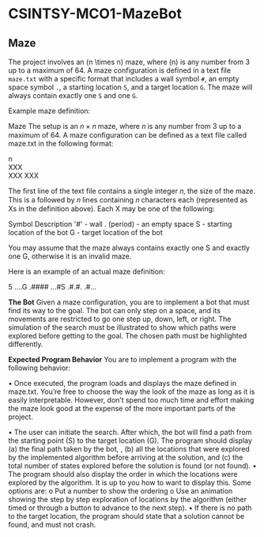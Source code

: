 # CSINTSY-MCO1-MazeBot


## Maze

The project involves an \(n \times n\) maze, where \(n\) is any number from 3 up to a maximum of 64. A maze configuration is defined in a text file `maze.txt` with a specific format that includes a wall symbol `#`, an empty space symbol `.`, a starting location `S`, and a target location `G`. The maze will always contain exactly one `S` and one `G`.

Example maze definition:

Maze
The setup is an 𝑛 × 𝑛 maze, where 𝑛 is any number from 3 up to a maximum of 64. A maze
configuration can be defined as a text file called maze.txt in the following format:

n\
XXX\
XXX
XXX

The first line of the text file contains a single integer 𝑛, the size of the maze. This is a followed by 𝑛
lines containing 𝑛 characters each (represented as Xs in the definition above). Each X may be one of
the following:

Symbol Description
'#' - wall
. (period) - an empty space
S - starting location of the bot
G - target location of the bot

You may assume that the maze always contains exactly one S and exactly one G, otherwise it is an
invalid maze.

Here is an example of an actual maze definition:

5
....G
.####
...#S
.#.#.
.#...

**The Bot**
Given a maze configuration, you are to implement a bot that must find its way to the goal. The bot
can only step on a space, and its movements are restricted to go one step up, down, left, or right.
The simulation of the search must be illustrated to show which paths were explored before getting to
the goal. The chosen path must be highlighted differently.

**Expected Program Behavior**
You are to implement a program with the following behavior:

• Once executed, the program loads and displays the maze defined in maze.txt. You’re free to
choose the way the look of the maze as long as it is easily interpretable. However, don’t spend
too much time and effort making the maze look good at the expense of the more important
parts of the project.

• The user can initiate the search. After which, the bot will find a path from the starting point
(S) to the target location (G). The program should display (a) the final path taken by the bot, ,
(b) all the locations that were explored by the implemented algorithm before arriving at the
solution, and (c) the total number of states explored before the solution is found (or not found).
• The program should also display the order in which the locations were explored by the
algorithm. It is up to you how to want to display this. Some options are:
    o Put a number to show the ordering
    o Use an animation showing the step by step exploration of locations by the algorithm
      (either timed or through a button to advance to the next step).
• If there is no path to the target location, the program should state that a solution cannot be
found, and must not crash.

